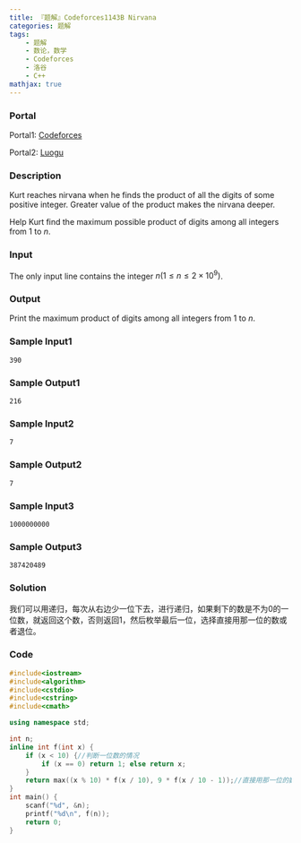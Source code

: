 ```yaml
---
title: 『题解』Codeforces1143B Nirvana
categories: 题解
tags:
    - 题解
    - 数论，数学
    - Codeforces
    - 洛谷
    - C++
mathjax: true
---
```


### Portal

Portal1: [Codeforces](https://codeforces.com/problemset/problem/1143/B)

Portal2: [Luogu](https://www.luogu.com.cn/problem/CF1143B)

### Description

Kurt reaches nirvana when he finds the product of all the digits of some positive integer. Greater value of the product makes the nirvana deeper.

Help Kurt find the maximum possible product of digits among all integers from $1$ to $n$.

### Input

The only input line contains the integer $n (1 \le n \le 2 \times 10 ^ 9)$.

### Output

Print the maximum product of digits among all integers from $1$ to $n$.

### Sample Input1

```
390
```

### Sample Output1

```
216
```

### Sample Input2

```
7
```

### Sample Output2

```
7
```

### Sample Input3

```
1000000000
```

### Sample Output3

```
387420489
```

### Solution

我们可以用递归，每次从右边少一位下去，进行递归，如果剩下的数是不为0的一位数，就返回这个数，否则返回1，然后枚举最后一位，选择直接用那一位的数或者退位。

### Code

```cpp
#include<iostream>
#include<algorithm>
#include<cstdio>
#include<cstring>
#include<cmath>

using namespace std;

int n;
inline int f(int x) {
    if (x < 10) {//判断一位数的情况
        if (x == 0) return 1; else return x;
    }
    return max((x % 10) * f(x / 10), 9 * f(x / 10 - 1));//直接用那一位的数或者退位
}
int main() {
    scanf("%d", &n);
    printf("%d\n", f(n));
    return 0;
}
```